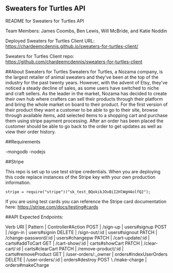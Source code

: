 ## Sweaters for Turtles API

README for Sweaters for Turtles API

Team Members: James Coombs, Ben Lewis, Will McBride, and Katie Noddin

Deployed Sweaters for Turtles Client URL: https://chardeemcdennis.github.io/sweaters-for-turtles-client/

Sweaters for Turtles Client repo: https://github.com/chardeemcdennis/sweaters-for-turtles-client

##About Sweaters for Turtles
	Sweaters for Turtles, a Nozama company, is the largest retailer of animal sweaters and they’ve been at the top of the industry for the past twenty years. However, with the advent of Etsy, they’ve noticed a steady decline of sales, as some users have switched to niche and craft sellers. As the leader in the market, Nozama has decided to create their own hub where crafters can sell their products through their platform and bring the whole market on board to their product.
	For the first version of their product they want a customer to be able to go to their site, browse through available items, add selected items to a shopping cart and purchase them using stripe payment processing. After an order has been placed the customer should be able to go back to the order to get updates as well as view their order history.

##Requirements

-mongodb
-nodejs

##Stripe

This repo is set up to use test stripe credentials. When you are deploying this code replace instances of the Stripe key with your own production information.

```
stripe = require("stripe")("sk_test_BQokikJOvBiI2HlWgH4olfQ2");
```

If you are using test cards you can reference the Stripe card documentation here: https://stripe.com/docs/testing#cards

##API Expected Endpoints:

Verb URI |  Pattern | Controller#Action
POST | /sign-up | users#signup
POST | /sign-in | users#signin
DELETE | /sign-out/:id | users#signout
PATCH | /change-password/:id | users#changepw
PATCH | /cart-update/:id | carts#addToCart
GET | /cart-show/:id | carts#showCart
PATCH | /clear-cart/:id | carts#clearCart
PATCH | /remove-product/:id | carts#removeProduct
GET | /user-orders/:_owner | orders#indexUserOrders
DELETE | /user-orders/:id | orders#destroy
POST  \ /make-charge | orders#makeCharge
